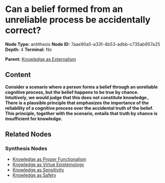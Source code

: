 # Can a belief formed from an unreliable process be accidentally correct?

**Node Type:** antithesis
**Node ID:** 7aae90a5-a33f-4b53-adbb-c735ab957a25
**Depth:** 4
**Terminal:** No

**Parent:** [Knowledge as Externalism](knowledge-as-externalism-synthesis-c64b62e9-917a-4b11-a94f-79dd88bc3770.md)

## Content

**Consider a scenario where a person forms a belief through an unreliable cognitive process, but the belief happens to be true by chance. Intuitively, we would judge that this does not constitute knowledge.**, **There is a plausible principle that emphasizes the importance of the reliability of a cognitive process over the accidental truth of the belief. This principle, together with the scenario, entails that truth by chance is insufficient for knowledge.**

## Related Nodes

### Synthesis Nodes

- [Knowledge as Proper Functionalism](knowledge-as-proper-functionalism-synthesis-18a68b4b-6943-4496-9a4a-c00d225a41be.md)
- [Knowledge as Virtue Epistemology](knowledge-as-virtue-epistemology-synthesis-4fefee93-2fde-4947-9c59-de0563c30dcd.md)
- [Knowledge as Sensitivity](knowledge-as-sensitivity-synthesis-74fd2d65-fb2a-4837-9ddf-95e779c02122.md)
- [Knowledge as Safety](knowledge-as-safety-synthesis-bd1309ae-3d5d-4b02-a532-af75559569f1.md)
